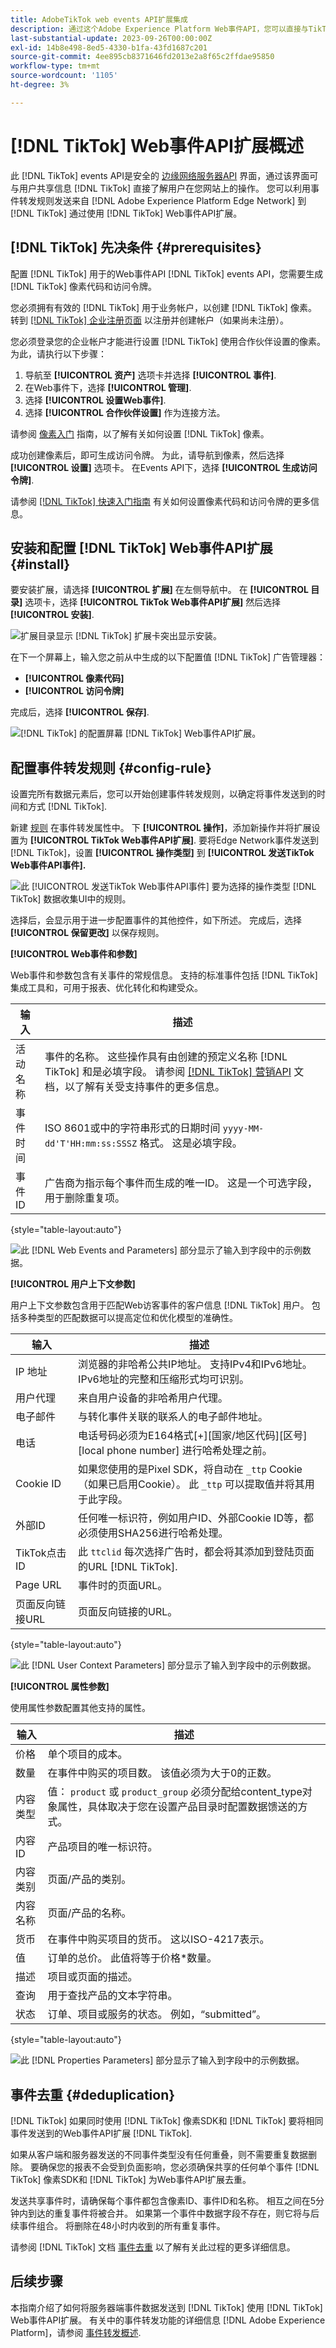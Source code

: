 ```yaml
---
title: AdobeTikTok web events API扩展集成
description: 通过这个Adobe Experience Platform Web事件API，您可以直接与TikTok共享网站交互。
last-substantial-update: 2023-09-26T00:00:00Z
exl-id: 14b8e498-8ed5-4330-b1fa-43fd1687c201
source-git-commit: 4ee895cb8371646fd2013e2a8f65c2ffdae95850
workflow-type: tm+mt
source-wordcount: '1105'
ht-degree: 3%

---
```


# [!DNL TikTok] Web事件API扩展概述

此 [!DNL TikTok] events API是安全的 [边缘网络服务器API](/help/server-api/overview.md) 界面，通过该界面可与用户共享信息 [!DNL TikTok] 直接了解用户在您网站上的操作。 您可以利用事件转发规则发送来自 [!DNL Adobe Experience Platform Edge Network] 到 [!DNL TikTok] 通过使用 [!DNL TikTok] Web事件API扩展。

## [!DNL TikTok] 先决条件 {#prerequisites}

配置 [!DNL TikTok] 用于的Web事件API [!DNL TikTok] events API，您需要生成 [!DNL TikTok] 像素代码和访问令牌。

您必须拥有有效的 [!DNL TikTok] 用于业务帐户，以创建 [!DNL TikTok] 像素。 转到 [[!DNL TikTok] 企业注册页面](https://www.tiktok.com/business/en-US/solutions/business-account) 以注册并创建帐户（如果尚未注册）。

您必须登录您的企业帐户才能进行设置 [!DNL TikTok] 使用合作伙伴设置的像素。 为此，请执行以下步骤：

1. 导航至 **[!UICONTROL 资产]** 选项卡并选择 **[!UICONTROL 事件]**.
2. 在Web事件下，选择 **[!UICONTROL 管理]**.
3. 选择 **[!UICONTROL 设置Web事件]**.
4. 选择 **[!UICONTROL 合作伙伴设置]** 作为连接方法。

请参阅 [像素入门](https://ads.tiktok.com/help/article/get-started-pixel) 指南，以了解有关如何设置 [!DNL TikTok] 像素。

成功创建像素后，即可生成访问令牌。 为此，请导航到像素，然后选择 **[!UICONTROL 设置]** 选项卡。 在Events API下，选择 **[!UICONTROL 生成访问令牌]**.

请参阅 [[!DNL TikTok] 快速入门指南](https://business-api.tiktok.com/portal/docs?id=1739584855420929) 有关如何设置像素代码和访问令牌的更多信息。

## 安装和配置 [!DNL TikTok] Web事件API扩展 {#install}

要安装扩展，请选择 **[!UICONTROL 扩展]** 在左侧导航中。 在 **[!UICONTROL 目录]** 选项卡，选择 **[!UICONTROL TikTok Web事件API扩展]** 然后选择 **[!UICONTROL 安装]**.

![扩展目录显示 [!DNL TikTok] 扩展卡突出显示安装。](../../../images/extensions/server/tiktok/install-extension.png)

在下一个屏幕上，输入您之前从中生成的以下配置值 [!DNL TikTok] 广告管理器：

* **[!UICONTROL 像素代码]**
* **[!UICONTROL 访问令牌]**

完成后，选择 **[!UICONTROL 保存]**.

![[!DNL TikTok] 的配置屏幕 [!DNL TikTok] Web事件API扩展。](../../../images/extensions/server/tiktok/configure.png)

## 配置事件转发规则 {#config-rule}

设置完所有数据元素后，您可以开始创建事件转发规则，以确定将事件发送到的时间和方式 [!DNL TikTok].

新建 [规则](../../../ui/managing-resources/rules.md) 在事件转发属性中。 下 **[!UICONTROL 操作]**，添加新操作并将扩展设置为 **[!UICONTROL TikTok Web事件API扩展]**. 要将Edge Network事件发送到 [!DNL TikTok]，设置 **[!UICONTROL 操作类型]** 到 **[!UICONTROL 发送TikTok Web事件API事件].**

![此 [!UICONTROL 发送TikTok Web事件API事件] 要为选择的操作类型 [!DNL TikTok] 数据收集UI中的规则。](../../../images/extensions/server/tiktok/select-action.png)

选择后，会显示用于进一步配置事件的其他控件，如下所述。 完成后，选择 **[!UICONTROL 保留更改]** 以保存规则。

**[!UICONTROL Web事件和参数]**

Web事件和参数包含有关事件的常规信息。 支持的标准事件包括 [!DNL TikTok] 集成工具和，可用于报表、优化转化和构建受众。

| 输入 | 描述 |
| --- | --- |
| 活动名称 | 事件的名称。 这些操作具有由创建的预定义名称 [!DNL TikTok] 和是必填字段。 请参阅 [[!DNL TikTok] 营销API](https://business-api.tiktok.com/portal/docs?id=1741601162187777) 文档，以了解有关受支持事件的更多信息。 |
| 事件时间 | ISO 8601或中的字符串形式的日期时间 `yyyy-MM-dd'T'HH:mm:ss:SSSZ` 格式。 这是必填字段。 |
| 事件ID | 广告商为指示每个事件而生成的唯一ID。 这是一个可选字段，用于删除重复项。 |

{style="table-layout:auto"}

![此 [!DNL Web Events and Parameters] 部分显示了输入到字段中的示例数据。](../../../images/extensions/server/tiktok/configure-web-events-parameters.png)

**[!UICONTROL 用户上下文参数]**

用户上下文参数包含用于匹配Web访客事件的客户信息 [!DNL TikTok] 用户。 包括多种类型的匹配数据可以提高定位和优化模型的准确性。

| 输入 | 描述 |
| --- | --- |
| IP 地址 | 浏览器的非哈希公共IP地址。 支持IPv4和IPv6地址。 IPv6地址的完整和压缩形式均可识别。 |
| 用户代理 | 来自用户设备的非哈希用户代理。 |
| 电子邮件 | 与转化事件关联的联系人的电子邮件地址。 |
| 电话 | 电话号码必须为E164格式[+][国家/地区代码][区号][local phone number] 进行哈希处理之前。 |
| Cookie ID | 如果您使用的是Pixel SDK，将自动在 `_ttp` Cookie（如果已启用Cookie）。 此 `_ttp` 可以提取值并将其用于此字段。 |
| 外部ID | 任何唯一标识符，例如用户ID、外部Cookie ID等，都必须使用SHA256进行哈希处理。 |
| TikTok点击ID | 此 `ttclid` 每次选择广告时，都会将其添加到登陆页面的URL [!DNL TikTok]. |
| Page URL | 事件时的页面URL。 |
| 页面反向链接URL | 页面反向链接的URL。 |

{style="table-layout:auto"}

![此 [!DNL User Context Parameters] 部分显示了输入到字段中的示例数据。](../../../images/extensions/server/tiktok/configure-user-context-parameters.png)

**[!UICONTROL 属性参数]**

使用属性参数配置其他支持的属性。

| 输入 | 描述 |
| --- | --- |
| 价格 | 单个项目的成本。 |
| 数量 | 在事件中购买的项目数。 该值必须为大于0的正数。 |
| 内容类型 | 值： `product` 或 `product_group` 必须分配给content_type对象属性，具体取决于您在设置产品目录时配置数据馈送的方式。 |
| 内容 ID | 产品项目的唯一标识符。 |
| 内容类别 | 页面/产品的类别。 |
| 内容名称 | 页面/产品的名称。 |
| 货币 | 在事件中购买项目的货币。 这以ISO-4217表示。 |
| 值 | 订单的总价。 此值将等于价格*数量。 |
| 描述 | 项目或页面的描述。 |
| 查询 | 用于查找产品的文本字符串。 |
| 状态 | 订单、项目或服务的状态。 例如，“submitted”。 |

{style="table-layout:auto"}

![此 [!DNL Properties Parameters] 部分显示了输入到字段中的示例数据。](../../../images/extensions/server/tiktok/configure-properties-parameters.png)

## 事件去重 {#deduplication}

[!DNL TikTok] 如果同时使用 [!DNL TikTok] 像素SDK和 [!DNL TikTok] 要将相同事件发送到的Web事件API扩展 [!DNL TikTok].

如果从客户端和服务器发送的不同事件类型没有任何重叠，则不需要重复数据删除。 要确保您的报表不会受到负面影响，您必须确保共享的任何单个事件 [!DNL TikTok] 像素SDK和 [!DNL TikTok] 为Web事件API扩展去重。

发送共享事件时，请确保每个事件都包含像素ID、事件ID和名称。 相互之间在5分钟内到达的重复事件将被合并。 如果第一个事件中数据字段不存在，则它将与后续事件组合。 将删除在48小时内收到的所有重复事件。

请参阅 [!DNL TikTok] 文档 [事件去重](https://ads.tiktok.com/help/article/event-deduplication) 以了解有关此过程的更多详细信息。

## 后续步骤

本指南介绍了如何将服务器端事件数据发送到 [!DNL TikTok] 使用 [!DNL TikTok] Web事件API扩展。 有关中的事件转发功能的详细信息 [!DNL Adobe Experience Platform]，请参阅 [事件转发概述](../../../ui/event-forwarding/overview.md).
